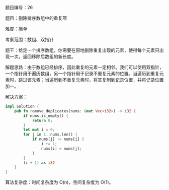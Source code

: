 题目编号：26

题目：删除排序数组中的重复项

难度：简单

考察范围：数组、双指针

题干：给定一个排序数组，你需要在原地删除重复出现的元素，使得每个元素只出现一次，返回移除后数组的新长度。

解题思路：由于数组已经排序，因此重复的元素一定相邻。我们可以使用双指针，一个指针用于遍历数组，另一个指针用于记录不重复元素的位置。当遍历到重复元素时，跳过该元素；当遍历到不重复元素时，将其复制到记录位置，并将记录位置加一。

解决方案：

```rust
impl Solution {
    pub fn remove_duplicates(nums: &mut Vec<i32>) -> i32 {
        if nums.is_empty() {
            return 0;
        }
        let mut i = 0;
        for j in 1..nums.len() {
            if nums[j] != nums[i] {
                i += 1;
                nums[i] = nums[j];
            }
        }
        (i + 1) as i32
    }
}
```

算法复杂度：时间复杂度为 O(n)，空间复杂度为 O(1)。